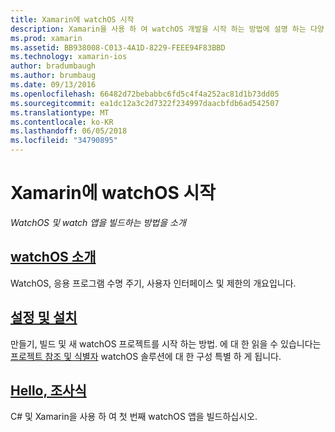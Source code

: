 ```yaml
---
title: Xamarin에 watchOS 시작
description: Xamarin을 사용 하 여 watchOS 개발을 시작 하는 방법에 설명 하는 다양 한 지침은이 문서 연결 되어 있습니다. 연결 된 콘텐츠에서는 watchOS 소개 하 고 watchOS 지원을 Xamarin 설치 하는 방법을 설명 초기 응용 프로그램을 빌드하는 방법을 보여 줍니다.
ms.prod: xamarin
ms.assetid: BB938008-C013-4A1D-8229-FEEE94F83BBD
ms.technology: xamarin-ios
author: bradumbaugh
ms.author: brumbaug
ms.date: 09/13/2016
ms.openlocfilehash: 66482d72bebabbc6fd5c4f4a252ac81d1b73dd05
ms.sourcegitcommit: ea1dc12a3c2d7322f234997daacbfdb6ad542507
ms.translationtype: MT
ms.contentlocale: ko-KR
ms.lasthandoff: 06/05/2018
ms.locfileid: "34790895"
---
```

# <a name="getting-started-with-watchos-in-xamarin"></a>Xamarin에 watchOS 시작

_WatchOS 및 watch 앱을 빌드하는 방법을 소개_

## <a name="introduction-to-watchosioswatchosget-startedintro-to-watchosmd"></a>[watchOS 소개](~/ios/watchos/get-started/intro-to-watchos.md)

WatchOS, 응용 프로그램 수명 주기, 사용자 인터페이스 및 제한의 개요입니다.

## <a name="setup--installationioswatchosget-startedinstallationmd"></a>[설정 및 설치](~/ios/watchos/get-started/installation.md)

만들기, 빌드 및 새 watchOS 프로젝트를 시작 하는 방법.
에 대 한 읽을 수 있습니다는 [프로젝트 참조 및 식별자](~/ios/watchos/get-started/project-references.md) watchOS 솔루션에 대 한 구성 특별 하 게 됩니다.

## <a name="hello-watchioswatchosget-startedhello-watchmd"></a>[Hello, 조사식](~/ios/watchos/get-started/hello-watch.md)

C# 및 Xamarin을 사용 하 여 첫 번째 watchOS 앱을 빌드하십시오.

